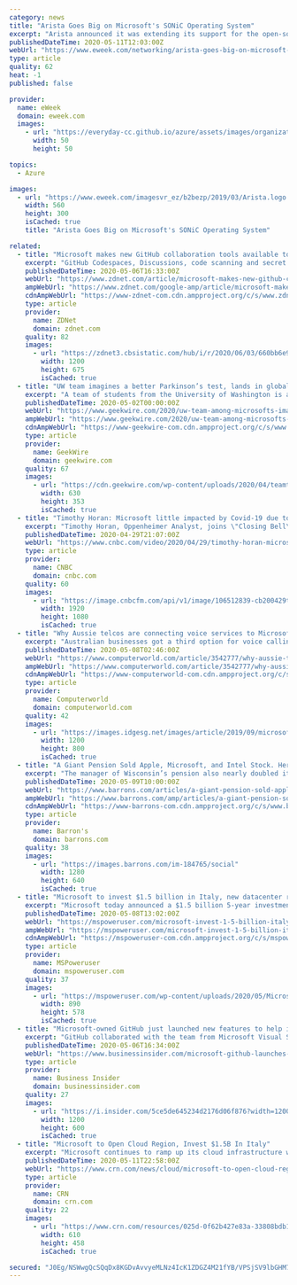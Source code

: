 ```yaml
---
category: news
title: "Arista Goes Big on Microsoft's SONiC Operating System"
excerpt: "Arista announced it was extending its support for the open-source SONiC network operating system (NOS). SONiC is a Linux-based operating system developed by Microsoft--initially for Azure--but Microsoft put it into the open-source community to broaden its usefulness."
publishedDateTime: 2020-05-11T12:03:00Z
webUrl: "https://www.eweek.com/networking/arista-goes-big-on-microsoft-s-sonic-operating-system"
type: article
quality: 62
heat: -1
published: false

provider:
  name: eWeek
  domain: eweek.com
  images:
    - url: "https://everyday-cc.github.io/azure/assets/images/organizations/eweek.com-50x50.jpg"
      width: 50
      height: 50

topics:
  - Azure

images:
  - url: "https://www.eweek.com/imagesvr_ez/b2bezp/2019/03/Arista.logo.JPG?alias=social_image"
    width: 560
    height: 300
    isCached: true
    title: "Arista Goes Big on Microsoft's SONiC Operating System"

related:
  - title: "Microsoft makes new GitHub collaboration tools available to testers"
    excerpt: "GitHub Codespaces, Discussions, code scanning and secret scanning are available in beta. And Private Instances are coming soon."
    publishedDateTime: 2020-05-06T16:33:00Z
    webUrl: "https://www.zdnet.com/article/microsoft-makes-new-github-collaboration-tools-available-to-testers/"
    ampWebUrl: "https://www.zdnet.com/google-amp/article/microsoft-makes-new-github-collaboration-tools-available-to-testers/"
    cdnAmpWebUrl: "https://www-zdnet-com.cdn.ampproject.org/c/s/www.zdnet.com/google-amp/article/microsoft-makes-new-github-collaboration-tools-available-to-testers/"
    type: article
    provider:
      name: ZDNet
      domain: zdnet.com
    quality: 82
    images:
      - url: "https://zdnet3.cbsistatic.com/hub/i/r/2020/06/03/660bb6e9-3d0d-4d1d-aaf1-2ed92febe618/thumbnail/1200x675/bb2ba3d4b429e7461f5a07f045166d0e/wvdmsixappattach.jpg"
        width: 1200
        height: 675
        isCached: true
  - title: "UW team imagines a better Parkinson’s test, lands in global finals for Microsoft student competition"
    excerpt: "A team of students from the University of Washington is among the global finalists in Microsoft’s annual Imagine Cup after putting their imaginations — and technical skills — to work in hopes"
    publishedDateTime: 2020-05-02T00:00:00Z
    webUrl: "https://www.geekwire.com/2020/uw-team-among-microsofts-imagine-cup-finalists-tech-make-parkinsons-test-accessible/"
    ampWebUrl: "https://www.geekwire.com/2020/uw-team-among-microsofts-imagine-cup-finalists-tech-make-parkinsons-test-accessible/amp/"
    cdnAmpWebUrl: "https://www-geekwire-com.cdn.ampproject.org/c/s/www.geekwire.com/2020/uw-team-among-microsofts-imagine-cup-finalists-tech-make-parkinsons-test-accessible/amp/"
    type: article
    provider:
      name: GeekWire
      domain: geekwire.com
    quality: 67
    images:
      - url: "https://cdn.geekwire.com/wp-content/uploads/2020/04/teamtremor-630x353.png"
        width: 630
        height: 353
        isCached: true
  - title: "Timothy Horan: Microsoft little impacted by Covid-19 due to cloud strategy"
    excerpt: "Timothy Horan, Oppenheimer Analyst, joins \"Closing Bell\" to discuss what happened in third quarter earnings for Microsoft."
    publishedDateTime: 2020-04-29T21:07:00Z
    webUrl: "https://www.cnbc.com/video/2020/04/29/timothy-horan-microsoft-little-impacted-by-covid-19-due-to-cloud-strategy.html"
    type: article
    provider:
      name: CNBC
      domain: cnbc.com
    quality: 60
    images:
      - url: "https://image.cnbcfm.com/api/v1/image/106512839-cb200429timothyhoran.jpg?v=1588192896"
        width: 1920
        height: 1080
        isCached: true
  - title: "Why Aussie telcos are connecting voice services to Microsoft Teams"
    excerpt: "Australian businesses got a third option for voice calling services through Teams, this time from Macquarie Telecom and Optus. Telstra has offered such a service for roughly two years and in March Vocus announced its own Teams service for its wholesale customers in Australia."
    publishedDateTime: 2020-05-08T02:46:00Z
    webUrl: "https://www.computerworld.com/article/3542777/why-aussie-telcos-are-connecting-voice-services-to-microsoft-teams.html"
    ampWebUrl: "https://www.computerworld.com/article/3542777/why-aussie-telcos-are-connecting-voice-services-to-microsoft-teams.amp.html"
    cdnAmpWebUrl: "https://www-computerworld-com.cdn.ampproject.org/c/s/www.computerworld.com/article/3542777/why-aussie-telcos-are-connecting-voice-services-to-microsoft-teams.amp.html"
    type: article
    provider:
      name: Computerworld
      domain: computerworld.com
    quality: 42
    images:
      - url: "https://images.idgesg.net/images/article/2019/09/microsoft_teams_security_considerations_mobile_messaging_collaboration_tools_thinkstock_511733570_virtual_technology_focus_security_radar_circular_brackets_by_xresch_cc0_via_pixabay-100810566-large.jpg"
        width: 1200
        height: 800
        isCached: true
  - title: "A Giant Pension Sold Apple, Microsoft, and Intel Stock. Here’s What It Bought."
    excerpt: "The manager of Wisconsin’s pension also nearly doubled its investment in Uber stock in the first quarter. The pension is one of the largest in the U.S.—and, by some measures, one of the best."
    publishedDateTime: 2020-05-09T10:00:00Z
    webUrl: "https://www.barrons.com/articles/a-giant-pension-sold-apple-stock-microsoft-intel-bought-uber-51588871495"
    ampWebUrl: "https://www.barrons.com/amp/articles/a-giant-pension-sold-apple-stock-microsoft-intel-bought-uber-51588871495"
    cdnAmpWebUrl: "https://www-barrons-com.cdn.ampproject.org/c/s/www.barrons.com/amp/articles/a-giant-pension-sold-apple-stock-microsoft-intel-bought-uber-51588871495"
    type: article
    provider:
      name: Barron's
      domain: barrons.com
    quality: 38
    images:
      - url: "https://images.barrons.com/im-184765/social"
        width: 1280
        height: 640
        isCached: true
  - title: "Microsoft to invest $1.5 billion in Italy, new datacenter region coming in Milan"
    excerpt: "Microsoft today announced a $1.5 billion 5-year investment plan in Italy. Microsoft also announced the first data center region coming to the country in Milan."
    publishedDateTime: 2020-05-08T13:02:00Z
    webUrl: "https://mspoweruser.com/microsoft-invest-1-5-billion-italy/"
    ampWebUrl: "https://mspoweruser.com/microsoft-invest-1-5-billion-italy/amp/"
    cdnAmpWebUrl: "https://mspoweruser-com.cdn.ampproject.org/c/s/mspoweruser.com/microsoft-invest-1-5-billion-italy/amp/"
    type: article
    provider:
      name: MSPoweruser
      domain: mspoweruser.com
    quality: 37
    images:
      - url: "https://mspoweruser.com/wp-content/uploads/2020/05/Microsoft-Italy.jpg"
        width: 890
        height: 578
        isCached: true
  - title: "Microsoft-owned GitHub just launched new features to help its over 50 million developers collaborate on, secure, and write code in the cloud"
    excerpt: "GitHub collaborated with the team from Microsoft Visual Studio Code, a popular open source code editor, to build one of its new features Codespaces."
    publishedDateTime: 2020-05-06T16:34:00Z
    webUrl: "https://www.businessinsider.com/microsoft-github-launches-discussions-codespaces-security-features-2020-5"
    type: article
    provider:
      name: Business Insider
      domain: businessinsider.com
    quality: 27
    images:
      - url: "https://i.insider.com/5ce5de645234d2176d06f876?width=1200&format=jpeg"
        width: 1200
        height: 600
        isCached: true
  - title: "Microsoft to Open Cloud Region, Invest $1.5B In Italy"
    excerpt: "Microsoft continues to ramp up its cloud infrastructure with plans to open a new data center region in Milan – its first in Italy -- as part of a $1.5 billion, five-year investment in the country"
    publishedDateTime: 2020-05-11T22:58:00Z
    webUrl: "https://www.crn.com/news/cloud/microsoft-to-open-cloud-region-invest-1-5b-in-italy"
    type: article
    provider:
      name: CRN
      domain: crn.com
    quality: 22
    images:
      - url: "https://www.crn.com/resources/025d-0f62b427e83a-33808bdb1efc-1000/cloud-hybrid-it-hand.jpg"
        width: 610
        height: 458
        isCached: true

secured: "J0Eg/NSWwgQcSQqDx8KGDvAvvyeMLNz4IcK1ZDGZ4M21fYB/VPSjSV9lbGHM7qmiJtoSPWmA5/OlVMflFVhu5DxtVjhNPpGoH9yBhakdVMxfIf/amQZkDewTIybEEGZhUYgR00ZGFzM/h4ymFdNQHLINEiUjshkdf6dSUZdBDpqtetf5Oj8pYg2O7CibndRU/hQdywOKbzAFakX2DGv4351tP00ozGKP7gH2noIMDJ4w2eleLJvZygRisApHq61UZpN/9a1E87KOB9/uXWZB9zKxhZ2pgXwOrwlglrYa9RigIkKXxDoVH46Fm2a04gB7pIErqMptAYnf3HZxJ5heVLNKmVnOeDTAMdXwGkJvPX0Q+dNlA9zJIVAOOXtvFu1Y4/uR2U8KWzIz6hOFAjfDth086GO0xE5QXe7CZjucGwAsvB0pS8qhDMdPrBTiwL8rf5ydvQhnx4gbRodLfqUq6Tk79rXuf3wqnSvPvFnubwU=;Xc0nOVj+6AT0EMS92tO0jQ=="
---
```


